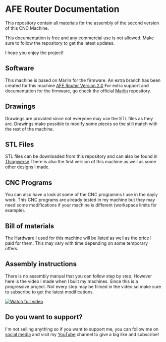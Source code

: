 # AFE Router Documentation
This repository contain all materials for the assembly of the second version of this CNC Machine. 

This documentation is free and any commercial use is not allowed. Make sure to follow the repository to get the latest updates.

I hope you enjoy the project!

## Software
This machine is based on Marlin for the firmware. An extra branch has been created for this machine [AFE Router Version 2.0](https://github.com/AntFerreiro/Marlin)
For extra support and documentation for the firmware, go check the official [Marlin](https://github.com/MarlinFirmware/Marlin) repository.

## Drawings
Drawings are provided since not everyone may use the STL files as they are. Drawings make possible to modify some pieces so the still match with the rest of the machine.

## STL Files
STL files can be downloaded from this repository and can also be found in [Thingiverse](https://www.thingiverse.com/aferreiro_21/designs)
There is also the first version of this machine as well as some other designs I made.

## CNC Programs
You can also have a look at some of the CNC programms I use in the dayly work. This CNC programs are already tested in my machine but they may need some modifications if your machine is different (workspace limits for example).

## Bill of materials
The Hardware I used for this machine will be listed as well as the price I paid for them. This may vary with time depending on some temporary offers.

## Assembly instructions
There is no assembly manual that you can follow step by step. However here is the video I made when I built my machines. Since this is a progressive project. Not every step may be filmed in the video so make sure to subscribe to get the latest modifications.

[![Watch full video](http://img.youtube.com/vi/1IjvXwbKiRI/0.jpg)](https://www.youtube.com/watch?v=1IjvXwbKiRI)


## Do you want to support?
I'm not selling anything so if you want to support me, you can follow me on [social media](https://www.instagram.com/truewoodpecker/) and visit my [YouTube](https://www.youtube.com/@antonioferreiro) channel to give a big like and subscribe!


